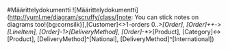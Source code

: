#Määrittelydokumentti
![Määrittelydokumentti](http://yuml.me/diagram/scruffy/class/[note: You can stick notes on diagrams too!{bg:cornsilk}],[Customer]<>1-orders 0..*>[Order], [Order]++*-*>[LineItem], [Order]-1>[DeliveryMethod], [Order]*-*>[Product], [Category]<->[Product], [DeliveryMethod]^[National], [DeliveryMethod]^[International])
